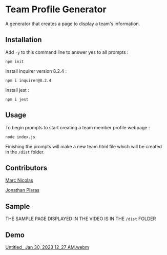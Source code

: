 # Team Profile Generator

A generator that creates a page to display a team's information.

## Installation
Add `-y` to this command line to answer yes to all prompts :
```
npm init
``` 
Install inquirer version 8.2.4 :
```
npm i inquirer@8.2.4 
```
Install jest :
```
npm i jest
```
## Usage

To begin prompts to start creating a team member profile webpage :
```
node index.js 
```
Finishing the prompts will make a new team.html file which will be created in the `/dist` folder.

## Contributors

[Marc Nicolas](https://github.com/marcnicolas0915)

[Jonathan Plaras](https://github.com/pljon)

## Sample

THE SAMPLE PAGE DISPLAYED IN THE VIDEO IS IN THE `/dist` FOLDER

## Demo

[Untitled_ Jan 30, 2023 12_27 AM.webm](https://user-images.githubusercontent.com/117967802/215396836-94dac555-6321-4b6f-a6d6-40dea7f0f5c2.webm)



